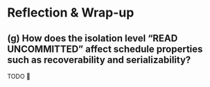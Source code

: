 # Reflection & Wrap-up

## (g) How does the isolation level “READ UNCOMMITTED” affect schedule properties such as recoverability and serializability?

TODO 🙈